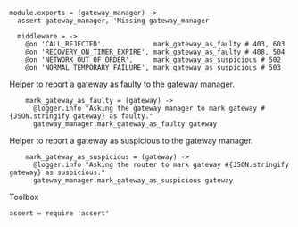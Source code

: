    module.exports = (gateway_manager) ->
      assert gateway_manager, 'Missing gateway_manager'

      middleware = ->
        @on 'CALL_REJECTED',            mark_gateway_as_faulty # 403, 603
        @on 'RECOVERY_ON_TIMER_EXPIRE', mark_gateway_as_faulty # 408, 504
        @on 'NETWORK_OUT_OF_ORDER',     mark_gateway_as_suspicious # 502
        @on 'NORMAL_TEMPORARY_FAILURE', mark_gateway_as_suspicious # 503

Helper to report a gateway as faulty to the gateway manager.

        mark_gateway_as_faulty = (gateway) ->
          @logger.info "Asking the gateway manager to mark gateway #{JSON.stringify gateway} as faulty."
          gateway_manager.mark_gateway_as_faulty gateway

Helper to report a gateway as suspicious to the gateway manager.

        mark_gateway_as_suspicious = (gateway) ->
          @logger.info "Asking the router to mark gateway #{JSON.stringify gateway} as suspicious."
          gateway_manager.mark_gateway_as_suspicious gateway

Toolbox

    assert = require 'assert'
